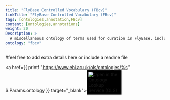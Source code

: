 ```yaml
---
title: "FlyBase Controlled Vocabulary (FBcv)"
linkTitle: "FlyBase Controlled Vocabulary (FBcv)"
tags: [ontologies,annotation,FBcv]
content: [ontologies,annotations]
weight: 20
Description: >
  A miscellaneous ontology of terms used for curation in FlyBase, including the DPO.
ontology: "fbcv"
---
```


#feel free to add extra details here or include a readme file

<a href={{ printf "https://www.ebi.ac.uk/ols/ontologies/%s" $.Params.ontology }} target="_blank"><img src="https://www.ebi.ac.uk/ols/img/OLS_logo_2017.png" style="max-width: 20%; background: #000000; padding: 5px;" alt="Open in the Ontology Lookup Service (OLS)" ></a>

<div id="result">
<script>  $( "#result" ).load( {{ printf "https://www.ebi.ac.uk/ols/ontologies/%s  #ontology_info_box" $.Params.ontology }}, function(){$("a[href^='../']").each(function(){$(this).attr('target','_blank');$(this).attr('href',$(this).attr('href').replace('../','https://www.ebi.ac.uk/ols/'));})})</script>


</script>
</div>
